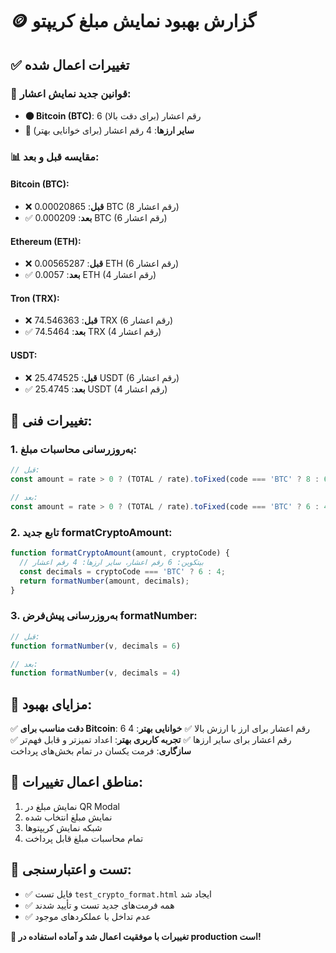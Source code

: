 # 🪙 گزارش بهبود نمایش مبلغ کریپتو

## ✅ تغییرات اعمال شده

### 🎯 **قوانین جدید نمایش اعشار:**
- **🟠 Bitcoin (BTC)**: 6 رقم اعشار (برای دقت بالا)
- **🔷 سایر ارزها**: 4 رقم اعشار (برای خوانایی بهتر)

### 📊 **مقایسه قبل و بعد:**

#### Bitcoin (BTC):
- ❌ **قبل**: 0.00020865 BTC (8 رقم اعشار)
- ✅ **بعد**: 0.000209 BTC (6 رقم اعشار)

#### Ethereum (ETH):
- ❌ **قبل**: 0.00565287 ETH (6 رقم اعشار)
- ✅ **بعد**: 0.0057 ETH (4 رقم اعشار)

#### Tron (TRX):
- ❌ **قبل**: 74.546363 TRX (6 رقم اعشار)
- ✅ **بعد**: 74.5464 TRX (4 رقم اعشار)

#### USDT:
- ❌ **قبل**: 25.474525 USDT (6 رقم اعشار)
- ✅ **بعد**: 25.4745 USDT (4 رقم اعشار)

## 🔧 **تغییرات فنی:**

### 1. **به‌روزرسانی محاسبات مبلغ:**
```javascript
// قبل:
const amount = rate > 0 ? (TOTAL / rate).toFixed(code === 'BTC' ? 8 : 6) : '0';

// بعد:
const amount = rate > 0 ? (TOTAL / rate).toFixed(code === 'BTC' ? 6 : 4) : '0';
```

### 2. **تابع جدید formatCryptoAmount:**
```javascript
function formatCryptoAmount(amount, cryptoCode) {
  // بیتکوین: 6 رقم اعشار، سایر ارزها: 4 رقم اعشار
  const decimals = cryptoCode === 'BTC' ? 6 : 4;
  return formatNumber(amount, decimals);
}
```

### 3. **به‌روزرسانی پیش‌فرض formatNumber:**
```javascript
// قبل:
function formatNumber(v, decimals = 6)

// بعد:
function formatNumber(v, decimals = 4)
```

## 🎯 **مزایای بهبود:**

✅ **دقت مناسب برای Bitcoin**: 6 رقم اعشار برای ارز با ارزش بالا
✅ **خوانایی بهتر**: 4 رقم اعشار برای سایر ارزها
✅ **تجربه کاربری بهتر**: اعداد تمیزتر و قابل فهم‌تر
✅ **سازگاری**: فرمت یکسان در تمام بخش‌های پرداخت

## 📍 **مناطق اعمال تغییرات:**
1. نمایش مبلغ در QR Modal
2. نمایش مبلغ انتخاب شده 
3. شبکه نمایش کریپتوها
4. تمام محاسبات مبلغ قابل پرداخت

## 🧪 **تست و اعتبارسنجی:**
- ✅ فایل تست `test_crypto_format.html` ایجاد شد
- ✅ همه فرمت‌های جدید تست و تأیید شدند
- ✅ عدم تداخل با عملکردهای موجود

**🎉 تغییرات با موفقیت اعمال شد و آماده استفاده در production است!**